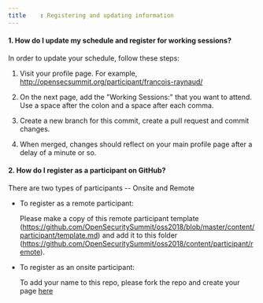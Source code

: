 ```yaml
---
title    : Registering and updating information
---
```


#### 1. How do I update my schedule and register for working sessions?
In order to update your schedule, follow these steps:

  1. Visit your profile page. For example, http://opensecsummit.org/participant/francois-raynaud/

  4. On the next page, add the "Working Sessions:" that you want to attend. Use a space after the colon and a space after each comma.

  5. Create a new branch for this commit, create a pull request and commit changes.

  6. When merged, changes should reflect on your main profile page after a delay of a minute or so.


#### 2. How do I register as a participant on GitHub?

There are two types of participants -- Onsite and Remote

- To register as a remote participant:

   Please make a copy of this remote participant template (https://github.com/OpenSecuritySummit/oss2018/blob/master/content/participant/template.md) and add it to this folder (https://github.com/OpenSecuritySummit/oss2018/content/participant/remote).

- To register as an onsite participant:

   To add your name to this repo, please fork the repo and create your page [here](https://github.com/OpenSecuritySummit/oss2018/blob/master/content/participant)


